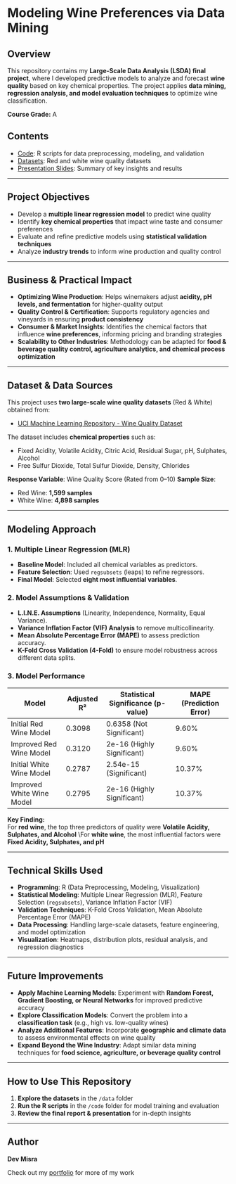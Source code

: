 # Modeling Wine Preferences via Data Mining

## Overview
This repository contains my **Large-Scale Data Analysis (LSDA) final project**, where I developed predictive models to analyze and forecast **wine quality** based on key chemical properties. The project applies **data mining, regression analysis, and model evaluation techniques** to optimize wine classification.

**Course Grade:** A  

## Contents
- [Code](https://github.com/31-DM/31-DM.github.io/blob/master/assets/Work/School/Undergrad/Projects/LSDA/Code-and-Data/Wine%20Preferences.R): R scripts for data preprocessing, modeling, and validation
- [Datasets](https://github.com/31-DM/31-DM.github.io/tree/master/assets/Work/School/Undergrad/Projects/LSDA/Code-and-Data): Red and white wine quality datasets
- [Presentation Slides](./Modeling%20Wine%20Preferences%20via%20Data%20Mining.pdf): Summary of key insights and results

---

## Project Objectives
- Develop a **multiple linear regression model** to predict wine quality
- Identify **key chemical properties** that impact wine taste and consumer preferences
- Evaluate and refine predictive models using **statistical validation techniques**
- Analyze **industry trends** to inform wine production and quality control

---

## Business & Practical Impact
- **Optimizing Wine Production**: Helps winemakers adjust **acidity, pH levels, and fermentation** for higher-quality output
- **Quality Control & Certification**: Supports regulatory agencies and vineyards in ensuring **product consistency**
- **Consumer & Market Insights**: Identifies the chemical factors that influence **wine preferences**, informing pricing and branding strategies
- **Scalability to Other Industries**: Methodology can be adapted for **food & beverage quality control, agriculture analytics, and chemical process optimization**

---

## Dataset & Data Sources
This project uses **two large-scale wine quality datasets** (Red & White) obtained from:
- [UCI Machine Learning Repository - Wine Quality Dataset](https://archive.ics.uci.edu/ml/datasets/Wine+Quality)

The dataset includes **chemical properties** such as:
- Fixed Acidity, Volatile Acidity, Citric Acid, Residual Sugar, pH, Sulphates, Alcohol
- Free Sulfur Dioxide, Total Sulfur Dioxide, Density, Chlorides

**Response Variable**: Wine Quality Score (Rated from 0–10)
**Sample Size**:
- Red Wine: **1,599 samples**
- White Wine: **4,898 samples**

---

## Modeling Approach
### **1. Multiple Linear Regression (MLR)**
- **Baseline Model**: Included all chemical variables as predictors.
- **Feature Selection**: Used `regsubsets` (leaps) to refine regressors.
- **Final Model**: Selected **eight most influential variables**.

### **2. Model Assumptions & Validation**
- **L.I.N.E. Assumptions** (Linearity, Independence, Normality, Equal Variance).
- **Variance Inflation Factor (VIF) Analysis** to remove multicollinearity.
- **Mean Absolute Percentage Error (MAPE)** to assess prediction accuracy.
- **K-Fold Cross Validation (4-Fold)** to ensure model robustness across different data splits.

### **3. Model Performance**
| Model | Adjusted R² | Statistical Significance (p-value) | MAPE (Prediction Error) |
|-------|------------|-----------------------------------|------------------------|
| Initial Red Wine Model | 0.3098 | 0.6358 (Not Significant) | 9.60% |
| Improved Red Wine Model | 0.3120 | 2e-16 (Highly Significant) | 9.60% |
| Initial White Wine Model | 0.2787 | 2.54e-15 (Significant) | 10.37% |
| Improved White Wine Model | 0.2795 | 2e-16 (Highly Significant) | 10.37% |

**Key Finding:**  
For **red wine**, the top three predictors of quality were **Volatile Acidity, Sulphates, and Alcohol**
\For **white wine**, the most influential factors were **Fixed Acidity, Sulphates, and pH**

---

## Technical Skills Used
- **Programming**: R (Data Preprocessing, Modeling, Visualization)
- **Statistical Modeling**: Multiple Linear Regression (MLR), Feature Selection (`regsubsets`), Variance Inflation Factor (VIF)
- **Validation Techniques**: K-Fold Cross Validation, Mean Absolute Percentage Error (MAPE)
- **Data Processing**: Handling large-scale datasets, feature engineering, and model optimization
- **Visualization**: Heatmaps, distribution plots, residual analysis, and regression diagnostics

---

## Future Improvements
- **Apply Machine Learning Models**: Experiment with **Random Forest, Gradient Boosting, or Neural Networks** for improved predictive accuracy
- **Explore Classification Models**: Convert the problem into a **classification task** (e.g., high vs. low-quality wines)
- **Analyze Additional Features**: Incorporate **geographic and climate data** to assess environmental effects on wine quality
- **Expand Beyond the Wine Industry**: Adapt similar data mining techniques for **food science, agriculture, or beverage quality control**

---

## How to Use This Repository
1. **Explore the datasets** in the `/data` folder
2. **Run the R scripts** in the `/code` folder for model training and evaluation
3. **Review the final report & presentation** for in-depth insights

---

## Author
**Dev Misra**  

Check out my [portfolio](https://31-dm.github.io/) for more of my work
